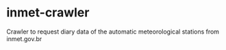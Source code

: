# inmet-crawler

Crawler to request diary data of the automatic meteorological stations from inmet.gov.br
